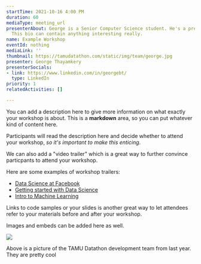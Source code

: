 ```yaml
---
startTime: 2021-10-16 4:00 PM
duration: 60
mediaType: meeting_url
presenterAbout: George is a Senior Computer Science student. He's a pretty cool guy.
  This bio can contain anything interesting really.
name: Example Workshop
eventId: nothing
mediaLink: ''
thumbnail: https://tamudatathon.com/static/img/team/george.jpg
presenter: George Thayamkery
presenterSocials:
- link: https://www.linkedin.com/in/georgebt/
  type: LinkedIn
priority: 1
relatedActivities: []

---
```

You can add a description here to give more information on what exactly your workshop is about. This is a **markdown** area, so you can put whatever kind of content here.

Participants will read the description here and decide whether to attend your workshop, _so it's important to make this enticing_. 

We can also add a "video trailer" which is a great way to further convince particpants to attend your workshop.

Here are some examples of workshop trailers:

* [Data Science at Facebook](https://www.youtube.com/watch?v=I2_h6xJ7kNQ "Data Science at Facebook")
* [Getting started with Data Science](https://youtube.com/watch?v=ysfoSauXpq0)
* [Intro to Machine Learning](https://www.youtube.com/watch?v=3eJoJUJlkWg)

Links to code samples or your slides is another great way to let attendees refer to your materials before and after your workshop.

Images and embeds can be added here as well.

![](/events/uploads/screen-shot-2021-02-02-at-9-33-25-pm.png)

Above is a picture of the TAMU Datathon development team from last year. They are pretty cool